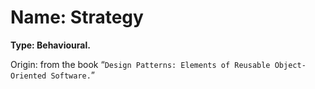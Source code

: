 # Name: Strategy 

**Type: Behavioural.**

Origin: from the book 
“`Design Patterns: Elements of Reusable Object-Oriented Software.`”
